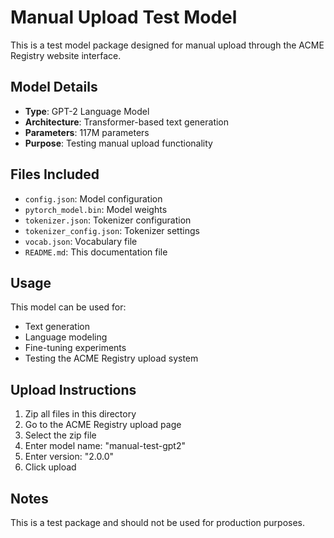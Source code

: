 # Manual Upload Test Model

This is a test model package designed for manual upload through the ACME Registry website interface.

## Model Details
- **Type**: GPT-2 Language Model
- **Architecture**: Transformer-based text generation
- **Parameters**: 117M parameters
- **Purpose**: Testing manual upload functionality

## Files Included
- `config.json`: Model configuration
- `pytorch_model.bin`: Model weights
- `tokenizer.json`: Tokenizer configuration
- `tokenizer_config.json`: Tokenizer settings
- `vocab.json`: Vocabulary file
- `README.md`: This documentation file

## Usage
This model can be used for:
- Text generation
- Language modeling
- Fine-tuning experiments
- Testing the ACME Registry upload system

## Upload Instructions
1. Zip all files in this directory
2. Go to the ACME Registry upload page
3. Select the zip file
4. Enter model name: "manual-test-gpt2"
5. Enter version: "2.0.0"
6. Click upload

## Notes
This is a test package and should not be used for production purposes.
